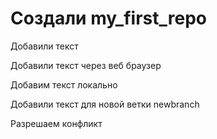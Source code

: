 # Создали my_first_repo 

Добавили текст

Добавили текст через веб браузер

Добавим текст локально

Добавили текст для новой ветки newbranch

Разрешаем конфликт
